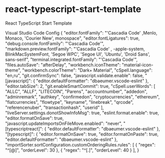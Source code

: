 # react-typescript-start-template
React TypeScript Start Template

Visual Studio Code Config 
{
    "editor.fontFamily": "'Cascadia Code' ,Menlo, Monaco, 'Courier New', monospace",
    "editor.fontLigatures": true,
    "debug.console.fontFamily": "'Cascadia Code'",
    "markdown.preview.fontFamily": "'Cascadia Code' , -apple-system, BlinkMacSystemFont, 'Segoe WPC', 'Segoe UI', 'Ubuntu', 'Droid Sans', sans-serif",
    "terminal.integrated.fontFamily": "'Cascadia Code'",
    "files.autoSave": "afterDelay",
    "workbench.iconTheme": "material-icon-theme",
    "workbench.colorTheme": "Dark+ Material",
    "cSpell.language": "en,ru",
    "git.confirmSync": false,
    "javascript.validate.enable": false,
    "[javascript]": {
        "editor.defaultFormatter": "dbaeumer.vscode-eslint"
    },
    "editor.tabSize": 2,
    "git.enableSmartCommit": true,
    "cSpell.userWords": [
        "ALLC",
        "ALLF",
        "LITECOIN",
        "Parens",
        "accountnumber",
        "addedon",
        "adminremark",
        "authkey",
        "confirmedon",
        "cryptocurrencies",
        "ethereum",
        "fiatcurrencies",
        "flowtype",
        "keyname",
        "linebreak",
        "qrcode",
        "referencenuber",
        "transactionhash",
        "userid"
    ],
    "liveServer.settings.donotShowInfoMsg": true,
    "eslint.format.enable": true,
    "editor.formatOnSave": true,
    "javascript.updateImportsOnFileMove.enabled": "never",
    "[typescriptreact]": {
        "editor.defaultFormatter": "dbaeumer.vscode-eslint"
    },
    "[typescript]": {
        "editor.formatOnSave": true,
        "editor.formatOnPaste": true,
        "editor.defaultFormatter": "dbaeumer.vscode-eslint"
    },
    "importSorter.sortConfiguration.customOrderingRules.rules": [
        {
            "regex": "^[@]",
            "orderLevel": 30
        },
        {
            "regex": "^[.]",
            "orderLevel": 40
        }
    ],
}